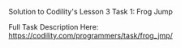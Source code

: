 Solution to Codility's Lesson 3 Task 1: Frog Jump

Full Task Description Here: https://codility.com/programmers/task/frog_jmp/
